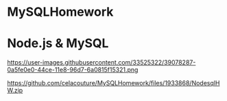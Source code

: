 # MySQLHomework

# Node.js & MySQL
https://user-images.githubusercontent.com/33525322/39078287-0a5fe0e0-44ce-11e8-96d7-6a0815f15321.png

https://github.com/celacouture/MySQLHomework/files/1933868/NodesqlHW.zip
